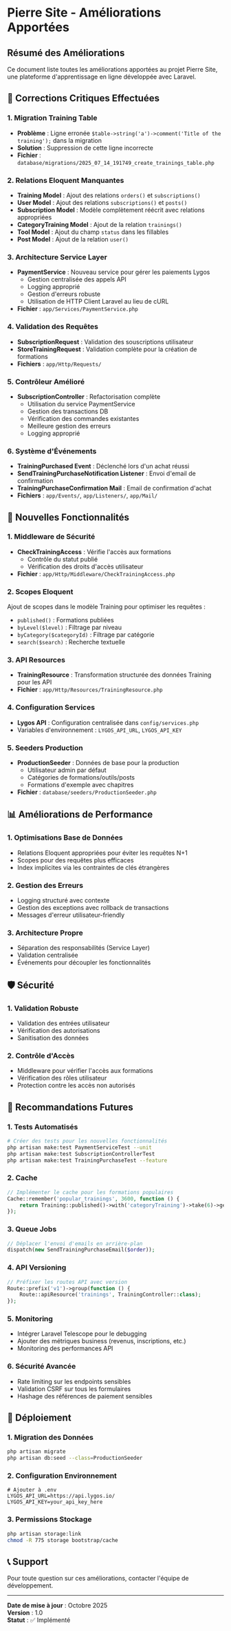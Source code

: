 # Pierre Site - Améliorations Apportées

## Résumé des Améliorations

Ce document liste toutes les améliorations apportées au projet Pierre Site, une plateforme d'apprentissage en ligne développée avec Laravel.

## 🚀 Corrections Critiques Effectuées

### 1. **Migration Training Table**

-   **Problème** : Ligne erronée `$table->string('a')->comment('Title of the training');` dans la migration
-   **Solution** : Suppression de cette ligne incorrecte
-   **Fichier** : `database/migrations/2025_07_14_191749_create_trainings_table.php`

### 2. **Relations Eloquent Manquantes**

-   **Training Model** : Ajout des relations `orders()` et `subscriptions()`
-   **User Model** : Ajout des relations `subscriptions()` et `posts()`
-   **Subscription Model** : Modèle complètement réécrit avec relations appropriées
-   **CategoryTraining Model** : Ajout de la relation `trainings()`
-   **Tool Model** : Ajout du champ `status` dans les fillables
-   **Post Model** : Ajout de la relation `user()`

### 3. **Architecture Service Layer**

-   **PaymentService** : Nouveau service pour gérer les paiements Lygos
    -   Gestion centralisée des appels API
    -   Logging approprié
    -   Gestion d'erreurs robuste
    -   Utilisation de HTTP Client Laravel au lieu de cURL
-   **Fichier** : `app/Services/PaymentService.php`

### 4. **Validation des Requêtes**

-   **SubscriptionRequest** : Validation des souscriptions utilisateur
-   **StoreTrainingRequest** : Validation complète pour la création de formations
-   **Fichiers** : `app/Http/Requests/`

### 5. **Contrôleur Amélioré**

-   **SubscriptionController** : Refactorisation complète
    -   Utilisation du service PaymentService
    -   Gestion des transactions DB
    -   Vérification des commandes existantes
    -   Meilleure gestion des erreurs
    -   Logging approprié

### 6. **Système d'Événements**

-   **TrainingPurchased Event** : Déclenché lors d'un achat réussi
-   **SendTrainingPurchaseNotification Listener** : Envoi d'email de confirmation
-   **TrainingPurchaseConfirmation Mail** : Email de confirmation d'achat
-   **Fichiers** : `app/Events/`, `app/Listeners/`, `app/Mail/`

## 🔧 Nouvelles Fonctionnalités

### 1. **Middleware de Sécurité**

-   **CheckTrainingAccess** : Vérifie l'accès aux formations
    -   Contrôle du statut publié
    -   Vérification des droits d'accès utilisateur
-   **Fichier** : `app/Http/Middleware/CheckTrainingAccess.php`

### 2. **Scopes Eloquent**

Ajout de scopes dans le modèle Training pour optimiser les requêtes :

-   `published()` : Formations publiées
-   `byLevel($level)` : Filtrage par niveau
-   `byCategory($categoryId)` : Filtrage par catégorie
-   `search($search)` : Recherche textuelle

### 3. **API Resources**

-   **TrainingResource** : Transformation structurée des données Training pour les API
-   **Fichier** : `app/Http/Resources/TrainingResource.php`

### 4. **Configuration Services**

-   **Lygos API** : Configuration centralisée dans `config/services.php`
-   Variables d'environnement : `LYGOS_API_URL`, `LYGOS_API_KEY`

### 5. **Seeders Production**

-   **ProductionSeeder** : Données de base pour la production
    -   Utilisateur admin par défaut
    -   Catégories de formations/outils/posts
    -   Formations d'exemple avec chapitres
-   **Fichier** : `database/seeders/ProductionSeeder.php`

## 📊 Améliorations de Performance

### 1. **Optimisations Base de Données**

-   Relations Eloquent appropriées pour éviter les requêtes N+1
-   Scopes pour des requêtes plus efficaces
-   Index implicites via les contraintes de clés étrangères

### 2. **Gestion des Erreurs**

-   Logging structuré avec contexte
-   Gestion des exceptions avec rollback de transactions
-   Messages d'erreur utilisateur-friendly

### 3. **Architecture Propre**

-   Séparation des responsabilités (Service Layer)
-   Validation centralisée
-   Événements pour découpler les fonctionnalités

## 🛡️ Sécurité

### 1. **Validation Robuste**

-   Validation des entrées utilisateur
-   Vérification des autorisations
-   Sanitisation des données

### 2. **Contrôle d'Accès**

-   Middleware pour vérifier l'accès aux formations
-   Vérification des rôles utilisateur
-   Protection contre les accès non autorisés

## 📝 Recommandations Futures

### 1. **Tests Automatisés**

```bash
# Créer des tests pour les nouvelles fonctionnalités
php artisan make:test PaymentServiceTest --unit
php artisan make:test SubscriptionControllerTest
php artisan make:test TrainingPurchaseTest --feature
```

### 2. **Cache**

```php
// Implémenter le cache pour les formations populaires
Cache::remember('popular_trainings', 3600, function () {
    return Training::published()->with('categoryTraining')->take(6)->get();
});
```

### 3. **Queue Jobs**

```php
// Déplacer l'envoi d'emails en arrière-plan
dispatch(new SendTrainingPurchaseEmail($order));
```

### 4. **API Versioning**

```php
// Préfixer les routes API avec version
Route::prefix('v1')->group(function () {
    Route::apiResource('trainings', TrainingController::class);
});
```

### 5. **Monitoring**

-   Intégrer Laravel Telescope pour le debugging
-   Ajouter des métriques business (revenus, inscriptions, etc.)
-   Monitoring des performances API

### 6. **Sécurité Avancée**

-   Rate limiting sur les endpoints sensibles
-   Validation CSRF sur tous les formulaires
-   Hashage des références de paiement sensibles

## 🚀 Déploiement

### 1. **Migration des Données**

```bash
php artisan migrate
php artisan db:seed --class=ProductionSeeder
```

### 2. **Configuration Environnement**

```env
# Ajouter à .env
LYGOS_API_URL=https://api.lygos.io/
LYGOS_API_KEY=your_api_key_here
```

### 3. **Permissions Stockage**

```bash
php artisan storage:link
chmod -R 775 storage bootstrap/cache
```

## 📞 Support

Pour toute question sur ces améliorations, contacter l'équipe de développement.

---

**Date de mise à jour** : Octobre 2025  
**Version** : 1.0  
**Statut** : ✅ Implémenté
